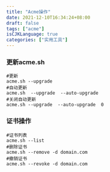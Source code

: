 ```yaml
---
title: "Acme操作"
date: 2021-12-10T16:34:24+08:00
draft: false
tags: ["acme"]
isCJKLanguage: true
categories: ["实用工具"]
---
```


### 更新acme.sh

```shell
#更新
acme.sh --upgrade
#自动更新
acme.sh  --upgrade  --auto-upgrade
#关闭自动更新
acme.sh --upgrade  --auto-upgrade  0
```

### 证书操作

```shell
#证书列表
acme.sh --list
#删除证书
acme.sh --remove -d domain.com
#撤销证书
acme.sh --revoke -d domain.com
```
